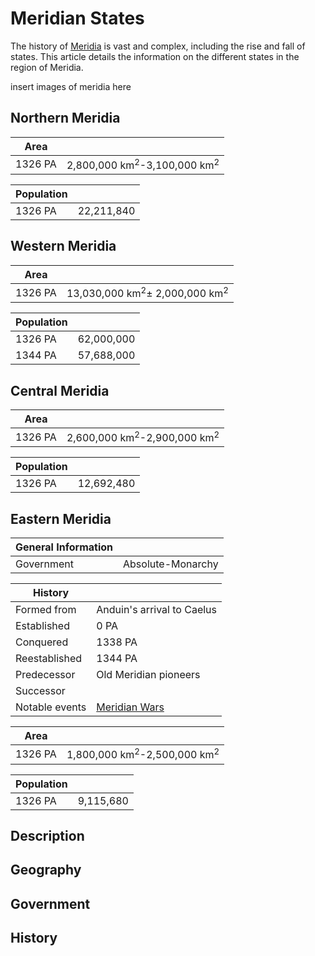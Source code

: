 # Meridian States

The history of [Meridia](../../Locations/Land/meridia.md) is vast and complex, including the rise and fall of states. This article details the information on the different states in the region of Meridia.

insert images of meridia here

## Northern Meridia

| Area | |
| - | - |
| 1326 PA | 2,800,000 km<sup>2</sup>-3,100,000 km<sup>2</sup> |

| Population | |
| - | - |
| 1326 PA | 22,211,840 |

## Western Meridia

| Area | |
| - | - |
| 1326 PA | 13,030,000 km<sup>2</sup>± 2,000,000 km<sup>2</sup> |

| Population | |
| - | - |
| 1326 PA | 62,000,000 |
| 1344 PA | 57,688,000 |

## Central Meridia

| Area | |
| - | - |
| 1326 PA | 2,600,000 km<sup>2</sup>-2,900,000 km<sup>2</sup> |

| Population | |
| - | - |
| 1326 PA | 12,692,480 |

## Eastern Meridia

| General Information | |
| - | - |
| Government | Absolute-Monarchy |

| History | |
| - | - |
| Formed from | Anduin's arrival to Caelus |
| Established | 0 PA |
| Conquered | 1338 PA | 
| Reestablished | 1344 PA |
| Predecessor | Old Meridian pioneers |
| Successor | |
| Notable events | [Meridian Wars](../../Events/meridian_wars.md) |

| Area | |
| - | - |
| 1326 PA | 1,800,000 km<sup>2</sup>-2,500,000 km<sup>2</sup> |

| Population | |
| - | - |
| 1326 PA | 9,115,680 |

## Description

## Geography

## Government

## History
